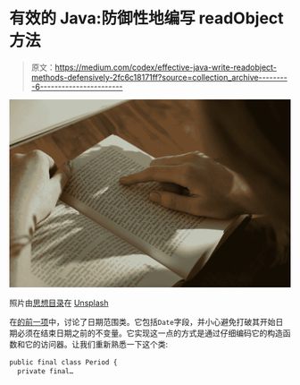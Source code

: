 # 有效的 Java:防御性地编写 readObject 方法

> 原文：<https://medium.com/codex/effective-java-write-readobject-methods-defensively-2fc6c18171ff?source=collection_archive---------6----------------------->

![](img/9f522223a9653a99eb7e773baf41f549.png)

照片由[思想目录](https://unsplash.com/@thoughtcatalog?utm_source=medium&utm_medium=referral)在 [Unsplash](https://unsplash.com?utm_source=medium&utm_medium=referral)

在[的前一项](https://blog.devgenius.io/effective-java-make-defensive-copies-when-necessary-1adc245dea16)中，讨论了日期范围类。它包括`Date`字段，并小心避免打破其开始日期必须在结束日期之前的不变量。它实现这一点的方式是通过仔细编码它的构造函数和它的访问器。让我们重新熟悉一下这个类:

```
public final class Period {
  private final…
```